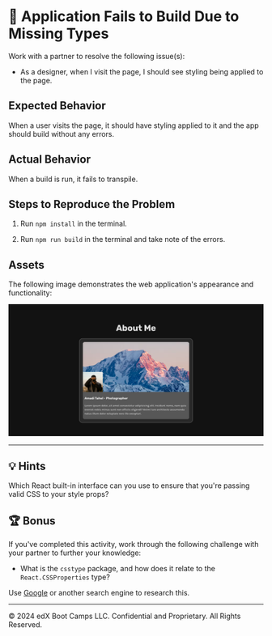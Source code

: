 # 🐛 Application Fails to Build Due to Missing Types

Work with a partner to resolve the following issue(s):

* As a designer, when I visit the page, I should see styling being applied to the page.

## Expected Behavior

When a user visits the page, it should have styling applied to it and the app should build without any errors.

## Actual Behavior

When a build is run, it fails to transpile.

## Steps to Reproduce the Problem

1. Run `npm install` in the terminal.

2. Run `npm run build` in the terminal and take note of the errors.

## Assets

The following image demonstrates the web application's appearance and functionality:

![Mockup of working application, showing a profile card with profile and background images, as well as profile information.](./Assets/13.20-1-Solved.png)

---

## 💡 Hints

Which React built-in interface can you use to ensure that you're passing valid CSS to your style props?

## 🏆 Bonus

If you've completed this activity, work through the following challenge with your partner to further your knowledge:

* What is the `csstype` package, and how does it relate to the `React.CSSProperties` type?

Use [Google](https://www.google.com) or another search engine to research this.

---
© 2024 edX Boot Camps LLC. Confidential and Proprietary. All Rights Reserved.
